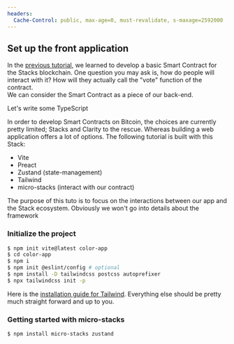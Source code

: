 ```yaml
---
headers:
  Cache-Control: public, max-age=0, must-revalidate, s-maxage=2592000
---
```


## Set up the front application

In the [previous tutorial](/01-voting-clarity-smart-contract), we learned to develop a basic Smart Contract for the Stacks blockchain. One question you may ask is, how do people will interact with it? How will they actually call the "vote" function of the contract.  
We can consider the Smart Contract as a piece of our back-end. 


Let's write some TypeScript

In order to develop Smart Contracts on Bitcoin, the choices are currently pretty limited; Stacks and Clarity to the rescue. Whereas building a web application offers a lot of options.
The following tutorial is built with this Stack:
- Vite
- Preact
- Zustand (state-management)
- Tailwind
- micro-stacks (interact with our contract)

The purpose of this tuto is to focus on the interactions between our app and the Stack ecosystem. Obviously we won't go into details about the framework 


### Initialize the project

```sh
$ npm init vite@latest color-app
$ cd color-app
$ npm i
$ npm init @eslint/config # optional
$ npm install -D tailwindcss postcss autoprefixer
$ npx tailwindcss init -p
```
Here is the [installation guide for Tailwind](https://tailwindcss.com/docs/guides/vite). Everything else should be pretty much straight forward and up to you.


### Getting started with micro-stacks

```sh
$ npm install micro-stacks zustand
```
